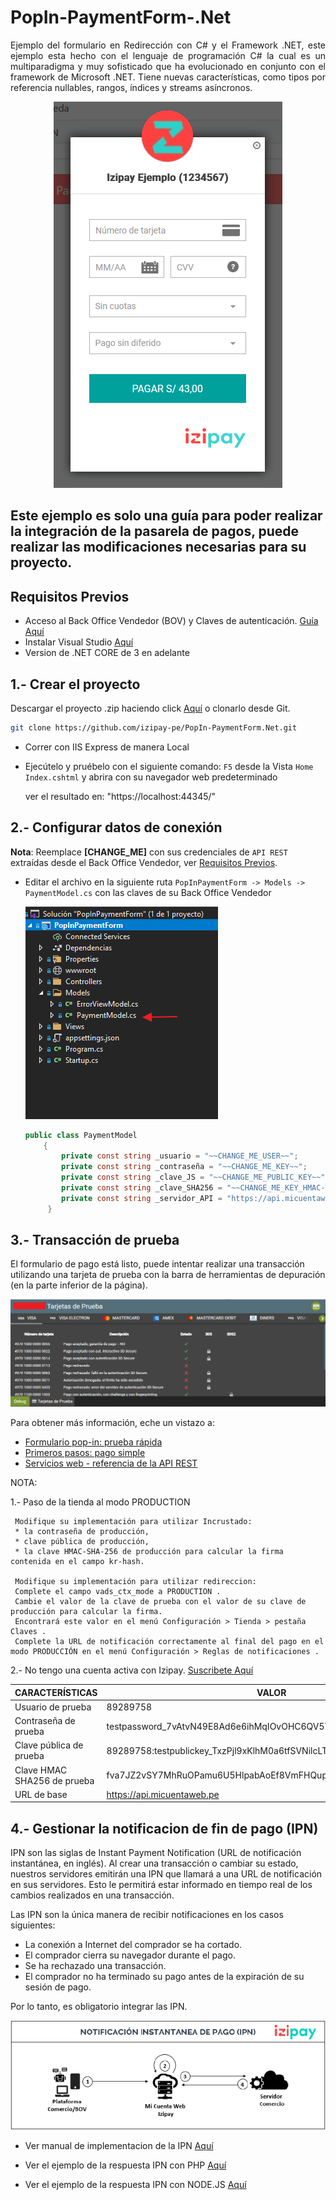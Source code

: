 # PopIn-PaymentForm-.Net

<p align="justify">
Ejemplo del formulario en Redirección con C# y el Framework .NET, este ejemplo esta hecho con el lenguaje de programación C# la cual es un multiparadigma y muy sofisticado que ha evolucionado en conjunto con el framework de Microsoft .NET. Tiene nuevas características, como tipos por referencia nullables, rangos, índices y streams asíncronos.
</p> 

<p align="center">
  <img src="images/formulario-popin.png?raw=true" alt="Formulario"/>                                             
 </p>                                
          
    
## Este ejemplo es solo una guía para poder realizar la integración de la pasarela de pagos, puede realizar las modificaciones necesarias para su proyecto.       
          
<a name="Requisitos_Previos"></a>

## Requisitos Previos

* Acceso al Back Office Vendedor (BOV) y Claves de autenticación. [Guía Aquí](https://github.com/izipay-pe/obtener-credenciales-de-conexion)
* Instalar Visual Studio [Aquí](https://visualstudio.microsoft.com/es/)
* Version de .NET CORE de 3 en adelante

## 1.- Crear el proyecto
Descargar el proyecto .zip haciendo click [Aquí](https://github.com/izipay-pe/PopIn-PaymentForm.Net/archive/refs/heads/main.zip) o clonarlo desde Git.
```sh
git clone https://github.com/izipay-pe/PopIn-PaymentForm.Net.git
``` 
* Correr con IIS Express de manera Local 
* Ejecútelo y pruébelo con el siguiente comando: `F5` desde la Vista `Home` `Index.cshtml` y abrira con su navegador web predeterminado

  ver el resultado en: "https://localhost:44345/"

## 2.- Configurar datos de conexión

**Nota**: Reemplace **[CHANGE_ME]** con sus credenciales de `API REST` extraídas desde el Back Office Vendedor, ver [Requisitos Previos](#Requisitos_Previos).

* Editar el archivo en la siguiente ruta `PopInPaymentForm -> Models -> PaymentModel.cs` con las claves de su Back Office Vendedor

  ![ruta](images/ruta.png)

  ```c#   
  public class PaymentModel
      {
          private const string _usuario = "~~CHANGE_ME_USER~~";
          private const string _contraseña = "~~CHANGE_ME_KEY~~";
          private const string _clave_JS = "~~CHANGE_ME_PUBLIC_KEY~~";
          private const string _clave_SHA256 = "~~CHANGE_ME_KEY_HMAC-SHA-256~~";
          private const string _servidor_API = "https://api.micuentaweb.pe/";
       }
  ```

## 3.- Transacción de prueba

El formulario de pago está listo, puede intentar realizar una transacción utilizando una tarjeta de prueba con la barra de herramientas de depuración (en la parte inferior de la página).

  ![tarjeta](images/tarjetasprueba2.png)

Para obtener más información, eche un vistazo a:

- [Formulario pop-in: prueba rápida](https://secure.micuentaweb.pe/doc/es-PE/rest/V4.0/javascript/quick_start_popin.html)
- [Primeros pasos: pago simple](https://secure.micuentaweb.pe/doc/es-PE/rest/V4.0/javascript/guide/start.html)
- [Servicios web - referencia de la API REST](https://secure.micuentaweb.pe/doc/es-PE/rest/V4.0/api/reference.html)

NOTA: 

1.- Paso de la tienda al modo PRODUCTION 

     Modifique su implementación para utilizar Incrustado:
     * la contraseña de producción,
     * clave pública de producción,
     * la clave HMAC-SHA-256 de producción para calcular la firma contenida en el campo kr-hash.
     
     Modifique su implementación para utilizar redireccion:
     Complete el campo vads_ctx_mode a PRODUCTION .
     Cambie el valor de la clave de prueba con el valor de su clave de producción para calcular la firma.
     Encontrará este valor en el menú Configuración > Tienda > pestaña Claves .
     Complete la URL de notificación correctamente al final del pago en el modo PRODUCCIÓN en el menú Configuración > Reglas de notificaciones .

2.- No tengo una cuenta activa con Izipay. [Suscribete Aquí](https://online.izipay.pe/comprar/cliente)

   | CARACTERÍSTICAS | VALOR |
   | ------------- | ------------- |
   | Usuario de prueba  | 89289758  |
   | Contraseña de prueba  | testpassword_7vAtvN49E8Ad6e6ihMqIOvOHC6QV5YKmIXgxisMm0V7Eq  |
   | Clave pública de prueba  | 89289758:testpublickey_TxzPjl9xKlhM0a6tfSVNilcLTOUZ0ndsTogGTByPUATcE  |
   | Clave HMAC SHA256 de prueba  | fva7JZ2vSY7MhRuOPamu6U5HlpabAoEf8VmFHQupspnXB  |
   | URL de base  | https://api.micuentaweb.pe |

## 4.- Gestionar la notificacion de fin de pago (IPN)

IPN son las siglas de Instant Payment Notification (URL de notificación instantánea, en inglés). Al crear una transacción o cambiar su estado, nuestros servidores emitirán una IPN que llamará a una URL de notificación en sus servidores. Esto le permitirá estar informado en tiempo real de los cambios realizados en una transacción.

Las IPN son la única manera de recibir notificaciones en los casos siguientes:

* La conexión a Internet del comprador se ha cortado.
* El comprador cierra su navegador durante el pago.
* Se ha rechazado una transacción.
* El comprador no ha terminado su pago antes de la expiración de su sesión de pago.

Por lo tanto, es obligatorio integrar las IPN.

   <p align="center">
     <img src="/images/IPN-imagen.png?raw=true" alt="Formulario"/>
   </p>  

* Ver manual de implementacion de la IPN [Aquí](https://secure.micuentaweb.pe/doc/es-PE/rest/V4.0/kb/payment_done.html)

* Ver el ejemplo de la respuesta IPN con PHP [Aquí](https://github.com/izipay-pe/Redirect-PaymentForm-IpnT1-PHP)

* Ver el ejemplo de la respuesta IPN con NODE.JS [Aquí](https://github.com/izipay-pe/Response-PaymentFormT1-Ipn)
